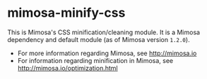 mimosa-minify-css
===========

This is Mimosa's CSS minification/cleaning module. It is a Mimosa dependency and default module (as of Mimosa version `1.2.0`).

* For more information regarding Mimosa, see http://mimosa.io
* For information regarding minification in Mimosa, see http://mimosa.io/optimization.html